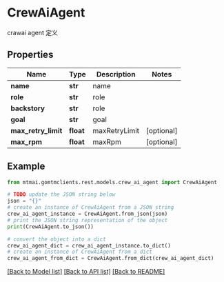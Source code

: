 # CrewAiAgent

crawai agent 定义

## Properties

Name | Type | Description | Notes
------------ | ------------- | ------------- | -------------
**name** | **str** | name | 
**role** | **str** | role | 
**backstory** | **str** | role | 
**goal** | **str** | goal | 
**max_retry_limit** | **float** | maxRetryLimit | [optional] 
**max_rpm** | **float** | maxRpm | [optional] 

## Example

```python
from mtmai.gomtmclients.rest.models.crew_ai_agent import CrewAiAgent

# TODO update the JSON string below
json = "{}"
# create an instance of CrewAiAgent from a JSON string
crew_ai_agent_instance = CrewAiAgent.from_json(json)
# print the JSON string representation of the object
print(CrewAiAgent.to_json())

# convert the object into a dict
crew_ai_agent_dict = crew_ai_agent_instance.to_dict()
# create an instance of CrewAiAgent from a dict
crew_ai_agent_from_dict = CrewAiAgent.from_dict(crew_ai_agent_dict)
```
[[Back to Model list]](../README.md#documentation-for-models) [[Back to API list]](../README.md#documentation-for-api-endpoints) [[Back to README]](../README.md)


